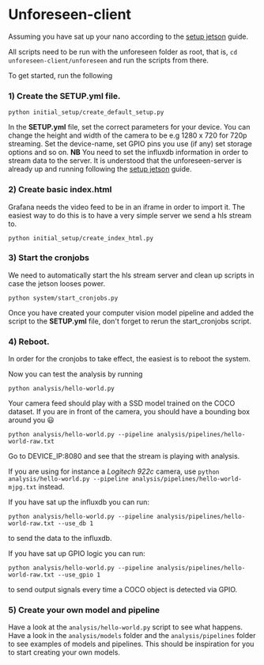 # Unforeseen-client

Assuming you have sat up your nano according to the [setup jetson](https://github.com/petoor/unforeseen-client/blob/main/SETUP_JETSON.md) guide.

All scripts need to be run with the unforeseen folder as root, that is, `cd unforeseen-client/unforeseen` and run the scripts from there. 

To get started, run the following

### 1) Create the SETUP.yml file.
`python initial_setup/create_default_setup.py`

In the **SETUP.yml** file, set the correct parameters for your device.
You can change the height and width of the camera to be e.g 1280 x 720 for 720p streaming.
Set the device-name, set GPIO pins you use (if any) set storage options and so on.
**NB** You need to set the influxdb information in order to stream data to the server. 
It is understood that the unforeseen-server is already up and running following the [setup jetson](https://github.com/petoor/unforeseen-client/blob/main/SETUP_JETSON.md) guide.

### 2) Create basic index.html
Grafana needs the video feed to be in an iframe in order to import it. The easiest way to do this is to have a very simple server we send a hls stream to.

`python initial_setup/create_index_html.py`

### 3) Start the cronjobs
We need to automatically start the hls stream server and clean up scripts in case the jetson looses power.

`python system/start_cronjobs.py`

Once you have created your computer vision model pipeline and added the script to the **SETUP.yml** file, don't forget to rerun  the start_cronjobs script.
### 4) Reboot.
In order for the cronjobs to take effect, the easiest is to reboot the system.

Now you can test the analysis by running 

`python analysis/hello-world.py`

Your camera feed should play with a SSD model trained on the COCO dataset. If you are in front of the camera, you should have a bounding box around you :smiley:

`python analysis/hello-world.py --pipeline analysis/pipelines/hello-world-raw.txt`

Go to DEVICE_IP:8080 and see that the stream is playing with analysis.

If you are using for instance a *Logitech 922c* camera, use
`python analysis/hello-world.py --pipeline analysis/pipelines/hello-world-mjpg.txt`
instead.

If you have sat up the influxdb you can run: 

`python analysis/hello-world.py --pipeline analysis/pipelines/hello-world-raw.txt --use_db 1` 

to send the data to the influxdb.

If you have sat up GPIO logic you can run:  

`python analysis/hello-world.py --pipeline analysis/pipelines/hello-world-raw.txt --use_gpio 1` 

to send output signals every time a COCO object is detected via GPIO.



### 5) Create your own model and pipeline
Have a look at the `analysis/hello-world.py` script to see what happens. Have a look in the `analysis/models` folder and the  `analysis/pipelines` folder to see examples of models and pipelines.
This should be inspiration for you to start creating your own models.

